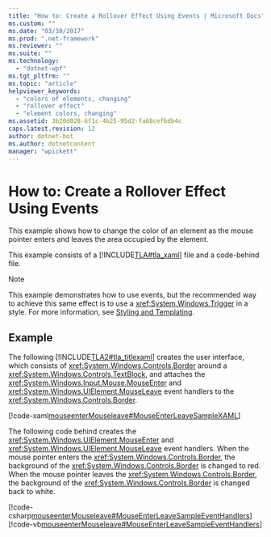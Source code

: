 ```yaml
---
title: "How to: Create a Rollover Effect Using Events | Microsoft Docs"
ms.custom: ""
ms.date: "03/30/2017"
ms.prod: ".net-framework"
ms.reviewer: ""
ms.suite: ""
ms.technology: 
  - "dotnet-wpf"
ms.tgt_pltfrm: ""
ms.topic: "article"
helpviewer_keywords: 
  - "colors of elements, changing"
  - "rollover effect"
  - "element colors, changing"
ms.assetid: 3b20d028-6f1c-4b25-95d2-fa68cefbdb4c
caps.latest.revision: 12
author: dotnet-bot
ms.author: dotnetcontent
manager: "wpickett"
---
```

# How to: Create a Rollover Effect Using Events
This example shows how to change the color of an element as the mouse pointer enters and leaves the area occupied by the element.  
  
 This example consists of a [!INCLUDE[TLA#tla_xaml](../../../../includes/tlasharptla-xaml-md.md)] file and a code-behind file.  
  
> [!NOTE]
>  This example demonstrates how to use events, but the recommended way to achieve this same effect is to use a <xref:System.Windows.Trigger> in a style. For more information, see [Styling and Templating](../../../../docs/framework/wpf/controls/styling-and-templating.md).  
  
## Example  
 The following [!INCLUDE[TLA2#tla_titlexaml](../../../../includes/tla2sharptla-titlexaml-md.md)] creates the user interface, which consists of <xref:System.Windows.Controls.Border> around a <xref:System.Windows.Controls.TextBlock>, and attaches the <xref:System.Windows.Input.Mouse.MouseEnter> and <xref:System.Windows.UIElement.MouseLeave> event handlers to the <xref:System.Windows.Controls.Border>.  
  
 [!code-xaml[mouseenterMouseleave#MouseEnterLeaveSampleXAML](../../../../samples/snippets/csharp/VS_Snippets_Wpf/mouseenterMouseleave/CSharp/Window1.xaml#mouseenterleavesamplexaml)]  
  
 The following code behind creates the <xref:System.Windows.UIElement.MouseEnter> and <xref:System.Windows.UIElement.MouseLeave> event handlers.  When the mouse pointer enters the <xref:System.Windows.Controls.Border>, the background of the <xref:System.Windows.Controls.Border> is changed to red.  When the mouse pointer leaves the <xref:System.Windows.Controls.Border>, the background of the <xref:System.Windows.Controls.Border> is changed back to white.  
  
 [!code-csharp[mouseenterMouseleave#MouseEnterLeaveSampleEventHandlers](../../../../samples/snippets/csharp/VS_Snippets_Wpf/mouseenterMouseleave/CSharp/Window1.xaml.cs#mouseenterleavesampleeventhandlers)]
 [!code-vb[mouseenterMouseleave#MouseEnterLeaveSampleEventHandlers](../../../../samples/snippets/visualbasic/VS_Snippets_Wpf/mouseenterMouseleave/VisualBasic/Window1.xaml.vb#mouseenterleavesampleeventhandlers)]
